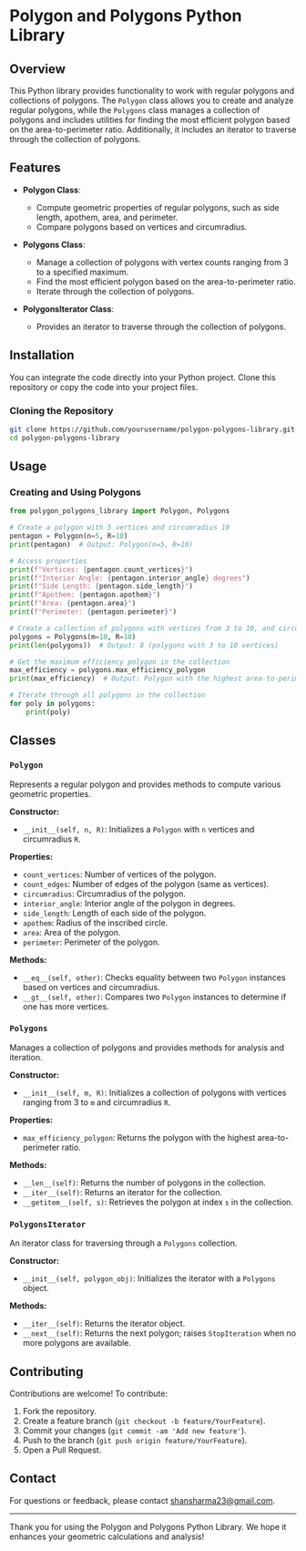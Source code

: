 
# Polygon and Polygons Python Library

## Overview

This Python library provides functionality to work with regular polygons and collections of polygons. The `Polygon` class allows you to create and analyze regular polygons, while the `Polygons` class manages a collection of polygons and includes utilities for finding the most efficient polygon based on the area-to-perimeter ratio. Additionally, it includes an iterator to traverse through the collection of polygons.

## Features

- **Polygon Class**:
  - Compute geometric properties of regular polygons, such as side length, apothem, area, and perimeter.
  - Compare polygons based on vertices and circumradius.

- **Polygons Class**:
  - Manage a collection of polygons with vertex counts ranging from 3 to a specified maximum.
  - Find the most efficient polygon based on the area-to-perimeter ratio.
  - Iterate through the collection of polygons.

- **PolygonsIterator Class**:
  - Provides an iterator to traverse through the collection of polygons.

## Installation

You can integrate the code directly into your Python project. Clone this repository or copy the code into your project files.

### Cloning the Repository

```bash
git clone https://github.com/yourusername/polygon-polygons-library.git
cd polygon-polygons-library
```

## Usage

### Creating and Using Polygons

```python
from polygon_polygons_library import Polygon, Polygons

# Create a polygon with 5 vertices and circumradius 10
pentagon = Polygon(n=5, R=10)
print(pentagon)  # Output: Polygon(n=5, R=10)

# Access properties
print(f"Vertices: {pentagon.count_vertices}")
print(f"Interior Angle: {pentagon.interior_angle} degrees")
print(f"Side Length: {pentagon.side_length}")
print(f"Apothem: {pentagon.apothem}")
print(f"Area: {pentagon.area}")
print(f"Perimeter: {pentagon.perimeter}")

# Create a collection of polygons with vertices from 3 to 10, and circumradius 10
polygons = Polygons(m=10, R=10)
print(len(polygons))  # Output: 8 (polygons with 3 to 10 vertices)

# Get the maximum efficiency polygon in the collection
max_efficiency = polygons.max_efficiency_polygon
print(max_efficiency)  # Output: Polygon with the highest area-to-perimeter ratio

# Iterate through all polygons in the collection
for poly in polygons:
    print(poly)
```

## Classes

### `Polygon`

Represents a regular polygon and provides methods to compute various geometric properties.

**Constructor:**

- `__init__(self, n, R)`: Initializes a `Polygon` with `n` vertices and circumradius `R`.

**Properties:**

- `count_vertices`: Number of vertices of the polygon.
- `count_edges`: Number of edges of the polygon (same as vertices).
- `circumradius`: Circumradius of the polygon.
- `interior_angle`: Interior angle of the polygon in degrees.
- `side_length`: Length of each side of the polygon.
- `apothem`: Radius of the inscribed circle.
- `area`: Area of the polygon.
- `perimeter`: Perimeter of the polygon.

**Methods:**

- `__eq__(self, other)`: Checks equality between two `Polygon` instances based on vertices and circumradius.
- `__gt__(self, other)`: Compares two `Polygon` instances to determine if one has more vertices.

### `Polygons`

Manages a collection of polygons and provides methods for analysis and iteration.

**Constructor:**

- `__init__(self, m, R)`: Initializes a collection of polygons with vertices ranging from 3 to `m` and circumradius `R`.

**Properties:**

- `max_efficiency_polygon`: Returns the polygon with the highest area-to-perimeter ratio.

**Methods:**

- `__len__(self)`: Returns the number of polygons in the collection.
- `__iter__(self)`: Returns an iterator for the collection.
- `__getitem__(self, s)`: Retrieves the polygon at index `s` in the collection.

### `PolygonsIterator`

An iterator class for traversing through a `Polygons` collection.

**Constructor:**

- `__init__(self, polygon_obj)`: Initializes the iterator with a `Polygons` object.

**Methods:**

- `__iter__(self)`: Returns the iterator object.
- `__next__(self)`: Returns the next polygon; raises `StopIteration` when no more polygons are available.

## Contributing

Contributions are welcome! To contribute:

1. Fork the repository.
2. Create a feature branch (`git checkout -b feature/YourFeature`).
3. Commit your changes (`git commit -am 'Add new feature'`).
4. Push to the branch (`git push origin feature/YourFeature`).
5. Open a Pull Request.

## Contact

For questions or feedback, please contact [shansharma23@gmail.com](mailto:shansharma23@gmail.com).

---

Thank you for using the Polygon and Polygons Python Library. We hope it enhances your geometric calculations and analysis!